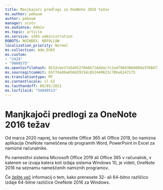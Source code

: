 ```yaml
---
title: Manjkajoči predlogi za OneNote 2016 težav
ms.author: pebaum
author: pebaum
manager: scotv
ms.audience: Admin
ms.topic: article
ms.service: o365-administration
ROBOTS: NOINDEX, NOFOLLOW
localization_priority: Normal
ms.collection: Adm_O365
ms.custom:
- "2429"
- "9000575"
ms.openlocfilehash: 8532cbe37a5d45276b6b716ddac7c3a4f9b830b6089a3f08477150e449a0c92f
ms.sourcegitcommit: b5f7da89a650d2915dc652449623c78be6247175
ms.translationtype: MT
ms.contentlocale: sl-SI
ms.lasthandoff: 08/05/2021
ms.locfileid: "54049513"
---
```

# <a name="suggestions-for-resolving-onenote-2016-is-missing"></a>Manjkajoči predlogi za OneNote 2016 težav

Od marca 2020 naprej, ko namestite Office 365 ali Office 2019, bo namizna aplikacija OneNote nameščena ob programih Word, PowerPoint in Excel za namizne računalnike.

Po namestitvi sistema Microsoft Office 2019 ali Office 365 v računalnik, v katerem se izvaja katera koli izdaja sistema Windows 10, je videti, OneNote 2016 na seznamu nameščenih namiznih programov.

Če [želite več](https://support.office.com/article/OneNote-2016-is-missing-after-installing-Office-2019-or-Office-365-1844ba87-7248-4bd8-a735-66a52f98e6e5) informacij o tem, kako prenesete 32- ali 64-bitno različico izdaje 64-bitne različice OneNote 2016 za Windows.
